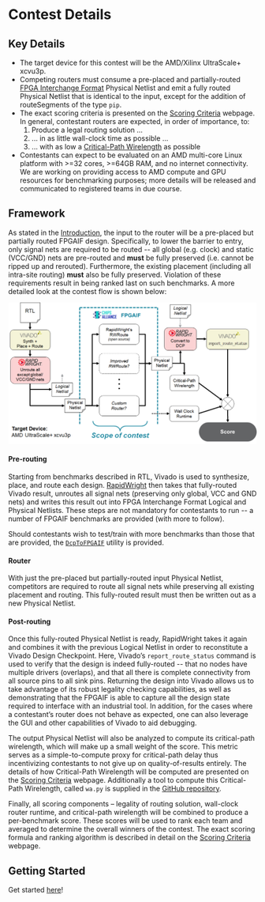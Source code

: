 # Contest Details

## Key Details

* The target device for this contest will be the AMD/Xilinx UltraScale+ xcvu3p.
* Competing routers must consume a pre-placed and partially-routed
 [FPGA Interchange Format](http://www.rapidwright.io/docs/FPGA_Interchange_Format.html) Physical Netlist
  and emit a fully routed Physical Netlist that is identical to the input, except for the addition of
  routeSegments of the type `pip`.
* The exact scoring criteria is presented on the [Scoring Criteria](score.html)
  webpage. In general, contestant routers are expected, in order of importance, to:
    1. Produce a legal routing solution ...
    2. ... in as little wall-clock time as possible ...
    3. ... with as low a [Critical-Path Wirelength](score.html#critical-path-wirelength-algorithm) as possible
* Contestants can expect to be evaluated on an AMD multi-core Linux platform with >=32 cores, >=64GB RAM,
  and no internet connectivity.
  We are working on providing access to AMD compute and GPU resources for benchmarking purposes;
  more details will be released and communicated to registered teams in due course.

## Framework

As stated in the [Introduction](index.html#introduction), the input to the router will be a pre-placed
but partially routed FPGAIF design.
Specifically, to lower the barrier to entry, only signal nets are required to be routed -- all global (e.g. clock) and
static (VCC/GND) nets are pre-routed and **must** be fully preserved (i.e. cannot be ripped up and rerouted).
Furthermore, the existing placement (including all intra-site routing) **must** also be fully preserved.
Violation of these requirements result in being ranked last on such benchmarks.
A more detailed look at the contest flow is shown below: 

[![image](flow-detailed.png)](flow-detailed.png)

#### Pre-routing
Starting from benchmarks described in RTL, Vivado is used to synthesize, place, and route each design.
[RapidWright](https://www.rapidwright.io/) then takes that fully-routed Vivado result, unroutes all signal
nets (preserving only global, VCC and GND nets) and writes this result out into FPGA Interchange Format
Logical and Physical Netlists.
These steps are not mandatory for contestants to run -- a number of FPGAIF benchmarks are provided (with more
to follow).

Should contestants wish to test/train with more benchmarks than those that are provided, the 
[`DcpToFPGAIF`](https://github.com/Xilinx/fpga24_routing_contest/pull/10) utility is provided.

#### Router
With just the pre-placed but partially-routed input Physical Netlist, competitors are required to route all
signal nets while preserving all existing placement and routing. This fully-routed result must then be written
out as a new Physical Netlist.

#### Post-routing
Once this fully-routed Physical Netlist is ready, RapidWright takes it again and combines it with the previous
Logical Netlist in order to reconstitute a Vivado Design Checkpoint.
Here, Vivado’s `report_route_status` command is used to verify that the design is indeed fully-routed --
that no nodes have multiple drivers (overlaps), and that all there is complete connectivity from all source
pins to all sink pins. Returning the design into Vivado allows us to take advantage of its robust legality
checking capabilities, as well as demonstrating that the FPGAIF is able to capture all the design state required
to interface with an industrial tool.
In addition, for the cases where a contestant’s router does not behave as expected, one can also leverage the
GUI and other capabilities of Vivado to aid debugging.

The output Physical Netlist will also be analyzed to compute its critical-path wirelength, which will make up
a small weight of the score.
This metric serves as a simple-to-compute proxy for critical-path delay thus incentivizing contestants to not
give up on quality-of-results entirely.
The details of how Critical-Path Wirelength will be computed are presented on
the [Scoring Criteria](score.html#critical-path-wirelength-algorithm) webpage.
Additionally a tool to compute this Critical-Path Wirelength, called `wa.py` is
supplied in the [GitHub repository](https://github.com/Xilinx/fpga24_routing_contest/tree/master/wirelength_analyzer).

Finally, all scoring components – legality of routing solution, wall-clock
router runtime, and critical-path wirelength will be combined to produce a per-benchmark
score. These scores will be used to rank each team and averaged to
determine the overall winners of the contest. The exact scoring formula and
ranking algorithm is described in detail on the [Scoring Criteria](score.html)
webpage.

## Getting Started

Get started [here](start.html)!
